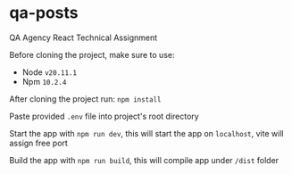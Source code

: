 # qa-posts

QA Agency React Technical Assignment

Before cloning the project, make sure to use:

- Node `v20.11.1`
- Npm `10.2.4`

After cloning the project run: `npm install`

Paste provided `.env` file into project's root directory

Start the app with `npm run dev`, this will start the app on `localhost`, vite will assign free port

Build the app with `npm run build`, this will compile app under `/dist` folder
